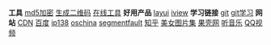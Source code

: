 
**工具**
[md5加密](http://tool.chinaz.com/Tools/MD5.aspx)
[生成二维码](http://tool.oschina.net/qr)
[在线工具](http://tool.lu/)
**好用产品**
[layui](http://www.layui.com/ '经典，因返璞归真')
[iview](https://www.iviewui.com/ '一套基于 Vue.js 的高质量 UI 组件库')
**学习链接**
[git](http://www.ruanyifeng.com/blog/2015/12/git-cheat-sheet.html '常用 Git 命令清单')
[git学习](http://www.liaoxuefeng.com/wiki/0013739516305929606dd18361248578c67b8067c8c017b000 '史上最浅显易懂的Git教程')
**网站**
[CDN](http://www.bootcdn.cn/ 'CDN所有的JS库')
[百度](http://www.baidu.com)
[ip138](http://ip138.com)
[oschina](http://www.oschina.net/)
[segmentfault](https://segmentfault.com/)
[知乎](https://www.zhihu.com/)
[美女图片集](https://girl-atlas.com/ '查看美女')
[果壳网](http://www.guokr.com/)
[听音乐](https://douban.fm/)
[QQ视频](https://v.qq.com/)

